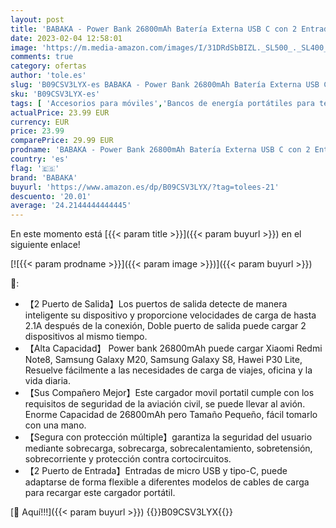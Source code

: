 ```yaml
---
layout: post
title: 'BABAKA - Power Bank 26800mAh Batería Externa USB C con 2 Entradas 2 Salidas Cargador Portátil Compatible con iPhone  Samsung  Huawei  Xiaomi  Tablet-Negro'
date: 2023-02-04 12:58:01
image: 'https://m.media-amazon.com/images/I/31DRdSbBIZL._SL500_._SL400_.jpg'
comments: true
category: ofertas
author: 'tole.es'
slug: 'B09CSV3LYX-es BABAKA - Power Bank 26800mAh Batería Externa USB C con 2...'
sku: 'B09CSV3LYX-es'
tags: [ 'Accesorios para móviles','Bancos de energía portátiles para teléfonos móviles','Cargadores para móviles','Comunicación móvil y accesorios','Electrónica','babaka','iphone','🇪🇸', ]
actualPrice: 23.99 EUR
currency: EUR
price: 23.99
comparePrice: 29.99 EUR
prodname: 'BABAKA - Power Bank 26800mAh Batería Externa USB C con 2 Entradas 2 Salidas Cargador Portátil Compatible con iPhone  Samsung  Huawei  Xiaomi  Tablet-Negro'
country: 'es'
flag: '🇪🇸'
brand: 'BABAKA'
buyurl: 'https://www.amazon.es/dp/B09CSV3LYX/?tag=tolees-21'
descuento: '20.01'
average: '24.2144444444445'
---
```


En este momento está [{{< param title >}}]({{< param buyurl >}}) en el siguiente enlace!

[![{{< param prodname >}}]({{< param image >}})]({{< param buyurl >}})

🔎:

- 【2 Puerto de Salida】Los puertos de salida detecte de manera inteligente su dispositivo y proporcione velocidades de carga de hasta 2.1A después de la conexión, Doble puerto de salida puede cargar 2 dispositivos al mismo tiempo.
- 【Alta Capacidad】 Power bank 26800mAh puede cargar Xiaomi Redmi Note8, Samsung Galaxy M20, Samsung Galaxy S8, Hawei P30 Lite, Resuelve fácilmente a las necesidades de carga de viajes, oficina y la vida diaria.
- 【Sus Compañero Mejor】Este cargador movil portatil cumple con los requisitos de seguridad de la aviación civil, se puede llevar al avión. Enorme Capacidad de 26800mAh pero Tamaño Pequeño, fácil tomarlo con una mano.
- 【Segura con protección múltiple】garantiza la seguridad del usuario mediante sobrecarga, sobrecarga, sobrecalentamiento, sobretensión, sobrecorriente y protección contra cortocircuitos.
- 【2 Puerto de Entrada】Entradas de micro USB y tipo-C, puede adaptarse de forma flexible a diferentes modelos de cables de carga para recargar este cargador portátil.

[🛒 Aquí!!!]({{< param buyurl >}})
{{<world>}}B09CSV3LYX{{</world>}}
